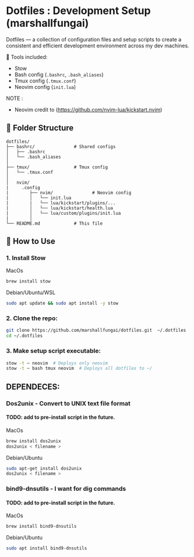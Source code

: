 # Dotfiles : Development Setup (marshallfungai)

Dotfiles — a collection of configuration files and setup scripts to create a consistent and efficient development environment across my dev machines.

🔧 Tools included:
- Stow
- Bash config (`.bashrc`, `.bash_aliases`)
- Tmux config (`.tmux.conf`)
- Neovim config (`init.lua`) 

NOTE : 
- Neovim credit to (https://github.com/nvim-lua/kickstart.nvim)

## 📁 Folder Structure

```
dotfiles/
├── bashrc/               # Shared configs
│   ├── .bashrc
│   └── .bash_aliases
│
├── tmux/                 # Tmux config
│   └── .tmux.conf
│   
│   nvim/
|     .config
|        ├── nvim/               # Neovim config
|        │   └── init.lua
|        |   └── lua/kickstart/plugins/...
|        │   └── lua/kickstart/health.lua
|        │   └── lua/custom/plugins/init.lua
|        │
└── README.md             # This file
```

## 🚀 How to Use

### 1. Install Stow
 MacOs 
 
   ```zsh
   brew install stow
   ```

   Debian/Ubuntu/WSL 
  
   ```bash
   sudo apt update && sudo apt install -y stow
   ```


### 2. Clone the repo:
   ```bash
   git clone https://github.com/marshallfungai/dotfiles.git  ~/.dotfiles
   cd ~/.dotfiles
   ```

### 3. Make setup script executable:
   ```bash
   stow -t ~ neovim  # Deploys only neovim
   stow -t ~ bash tmux neovim  # Deploys all dotfiles to ~/
   ```

## DEPENDECES:


### Dos2unix - Convert to UNIX text file format 
#### TODO: add to pre-install script in the future.

   MacOs
   ```zsh
   brew install dos2unix
   dos2unix < filename >
   ```

   Debian/Ubuntu
   ```bash
   sudo apt-get install dos2unix
   dos2unix < filename >
   ```
   
 
### bind9-dnsutils - I want for dig commands
#### TODO: add to pre-install script in the future.

   MacOs
   ```zsh
   brew install bind9-dnsutils
   
   ```

   Debian/Ubuntu
   ```bash
   sudo apt install bind9-dnsutils
   ```
     
